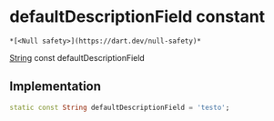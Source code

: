 


# defaultDescriptionField constant




    *[<Null safety>](https://dart.dev/null-safety)*


[String](https://api.flutter.dev/flutter/dart-core/String-class.html) const defaultDescriptionField
  







## Implementation

```dart
static const String defaultDescriptionField = 'testo';


```







